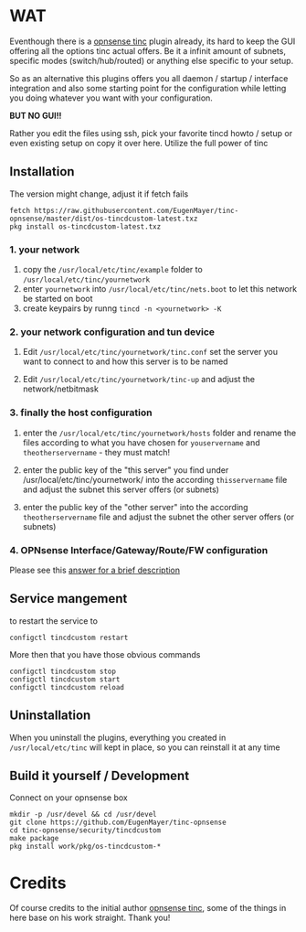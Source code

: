 # WAT

Eventhough there is a [opnsense tinc](https://github.com/opnsense/plugins/tree/stable/17.1/security/tinc) plugin already, its hard to keep the GUI offering all the options tinc actual offers.
Be it a infinit amount of subnets, specific modes (switch/hub/routed) or anything else specific to your setup.

So as an alternative this plugins offers you all daemon / startup / interface integration and also some starting point for the configuration while letting you doing whatever you want with your configuration.

**BUT NO GUI!!**

Rather you edit the files using ssh, pick your favorite tincd howto / setup or even existing setup on copy it over here.
Utilize the full power of tinc

## Installation

The version might change, adjust it if fetch fails

    fetch https://raw.githubusercontent.com/EugenMayer/tinc-opnsense/master/dist/os-tincdcustom-latest.txz
    pkg install os-tincdcustom-latest.txz

### 1. your network


1. copy the `/usr/local/etc/tinc/example` folder to `/usr/local/etc/tinc/yournetwork`
1. enter `yournetwork` into `/usr/local/etc/tinc/nets.boot` to let this network be started on boot
1. create keypairs by runng `tincd -n <yournetwork> -K`


### 2. your network configuration and tun device

1. Edit `/usr/local/etc/tinc/yournetwork/tinc.conf` set the server you want to connect to and how this server is to be named

1. Edit `/usr/local/etc/tinc/yournetwork/tinc-up` and adjust the network/netbitmask

### 3. finally the host configuration

1. enter the `/usr/local/etc/tinc/yournetwork/hosts` folder and rename the files according to what you have chosen for `youservername` and `theotherservername` - they must match!
 
1. enter the public key of the "this server" you find under /usr/local/etc/tinc/yournetwork/ into the according `thisservername` file and adjust the subnet this server offers (or subnets)

1. enter the public key of the "other server" into the according `theotherservername` file and adjust the subnet the other server offers (or subnets)


### 4. OPNsense Interface/Gateway/Route/FW configuration 

Please see this [answer for a brief description](http://serverfault.com/a/830072/281162)


## Service mangement

to restart the service to 

    configctl tincdcustom restart
     
More then that you have those obvious commands

    configctl tincdcustom stop
    configctl tincdcustom start
    configctl tincdcustom reload

## Uninstallation

When you uninstall the plugins, everything you created in `/usr/local/etc/tinc` will kept in place, so you can reinstall it at any time

## Build it yourself / Development
Connect on your opnsense box
 
    mkdir -p /usr/devel && cd /usr/devel 
    git clone https://github.com/EugenMayer/tinc-opnsense
    cd tinc-opnsense/security/tincdcustom
    make package
    pkg install work/pkg/os-tincdcustom-*
    
# Credits

Of course credits to the initial author [opnsense tinc](https://github.com/opnsense/plugins/tree/stable/17.1/security/tinc), some of the things in here base on his work straight. Thank you! 